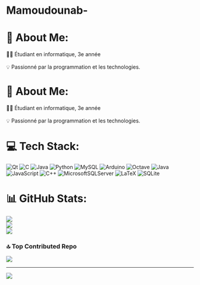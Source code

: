 # Mamoudounab-
# 💫 About Me:
👨‍💻 Étudiant en informatique, 3e année<br><br>💡 Passionné par la programmation et les technologies.


# 💫 About Me:
👨‍💻 Étudiant en informatique, 3e année<br><br>💡 Passionné par la programmation et les technologies.


# 💻 Tech Stack:
![Qt](https://img.shields.io/badge/Qt-%23217346.svg?style=for-the-badge&logo=Qt&logoColor=white) ![C](https://img.shields.io/badge/c-%2300599C.svg?style=for-the-badge&logo=c&logoColor=white) ![Java](https://img.shields.io/badge/java-%23ED8B00.svg?style=for-the-badge&logo=openjdk&logoColor=white) ![Python](https://img.shields.io/badge/python-3670A0?style=for-the-badge&logo=python&logoColor=ffdd54) ![MySQL](https://img.shields.io/badge/mysql-%2300000f.svg?style=for-the-badge&logo=mysql&logoColor=white) ![Arduino](https://img.shields.io/badge/-Arduino-00979D?style=for-the-badge&logo=Arduino&logoColor=white) ![Octave](https://img.shields.io/badge/OCTAVE-darkblue?style=for-the-badge&logo=octave&logoColor=fcd683) ![Java](https://img.shields.io/badge/java-%23ED8B00.svg?style=for-the-badge&logo=openjdk&logoColor=white) ![JavaScript](https://img.shields.io/badge/javascript-%23323330.svg?style=for-the-badge&logo=javascript&logoColor=%23F7DF1E) ![C++](https://img.shields.io/badge/c++-%2300599C.svg?style=for-the-badge&logo=c%2B%2B&logoColor=white) ![MicrosoftSQLServer](https://img.shields.io/badge/Microsoft%20SQL%20Server-CC2927?style=for-the-badge&logo=microsoft%20sql%20server&logoColor=white) ![LaTeX](https://img.shields.io/badge/latex-%23008080.svg?style=for-the-badge&logo=latex&logoColor=white) ![SQLite](https://img.shields.io/badge/sqlite-%2307405e.svg?style=for-the-badge&logo=sqlite&logoColor=white)
# 📊 GitHub Stats:
![](https://github-readme-stats.vercel.app/api?username=mamoudounabe&theme=dark&hide_border=true&include_all_commits=false&count_private=false)<br/>
![](https://github-readme-streak-stats.herokuapp.com/?user=mamoudounabe&theme=dark&hide_border=true)<br/>
![](https://github-readme-stats.vercel.app/api/top-langs/?username=mamoudounabe&theme=dark&hide_border=true&include_all_commits=false&count_private=false&layout=compact)

### 🔝 Top Contributed Repo
![](https://github-contributor-stats.vercel.app/api?username=mamoudounabe&limit=5&theme=dark&combine_all_yearly_contributions=true)

---
[![](https://visitcount.itsvg.in/api?id=mamoudounabe&icon=0&color=0)](https://visitcount.itsvg.in)

<!-- Proudly created with GPRM ( https://gprm.itsvg.in ) -->
